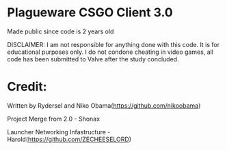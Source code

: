 # Plagueware CSGO Client 3.0

Made public since code is 2 years old

DISCLAIMER: I am not responsible for anything done with this code. It is for educational purposes only. I do not condone cheating in video games, all code has been submitted to Valve after the study concluded.

# Credit:
Written by Rydersel and Niko Obama(https://github.com/nikoobama)

Project Merge from 2.0 - Shonax

Launcher Networking Infastructure - Harold(https://github.com/ZECHEESELORD)

